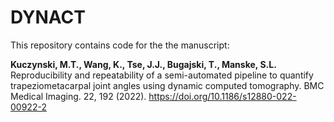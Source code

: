 # DYNACT

This repository contains code for the the manuscript: 

**Kuczynski, M.T., Wang, K., Tse, J.J., Bugajski, T., Manske, S.L.** Reproducibility and repeatability of a semi-automated pipeline to quantify trapeziometacarpal joint angles using dynamic computed tomography. BMC Medical Imaging. 22, 192 (2022). https://doi.org/10.1186/s12880-022-00922-2

